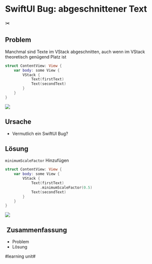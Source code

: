 # SwiftUI Bug: abgeschnittener Text
✂️

## Problem
Manchmal sind Texte im VStack abgeschnitten, auch wenn im VStack theoretisch genügend Platz ist

```swift
struct ContentView: View {
    var body: some View {
        VStack {
            Text(firstText)
            Text(secondText)
        }
    }
}
```
![][image-1]


## Ursache
- Vermutlich ein SwiftUI Bug?

## Lösung

`minimumScaleFactor` Hinzufügen

```swift
struct ContentView: View {
    var body: some View {
        VStack {
            Text(firstText)
				.minimumScaleFactor(0.5) 
            Text(secondText)
        }
    }
}
```
![][image-2]

##  Zusammenfassung
- Problem
- Lösung


[image-1]:	assets/Bildschirmfoto%202023-08-02%20um%2015.59.50.png
[image-2]:	assets/Bildschirmfoto%202023-08-02%20um%2016.00.39.png

#learning unit#